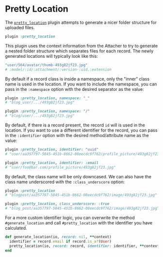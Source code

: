 # Pretty Location

The [`pretty_location`][pretty_location] plugin attempts to generate a nicer
folder structure for uploaded files.

```rb
plugin :pretty_location
```

This plugin uses the context information from the Attacher to try to generate a
nested folder structure which separates files for each record. The newly
generated locations will typically look like this:

```rb
"user/564/avatar/thumb-493g82jf23.jpg"
# :model/:id/:attachment/:version-:uid.:extension
```

By default if a record class is inside a namespace, only the "inner" class name
is used in the location. If you want to include the namespace, you can pass in
the `:namespace` option with the desired separator as the value:

```rb
plugin :pretty_location, namespace: "_"
# "blog_user/.../493g82jf23.jpg"

plugin :pretty_location, namespace: "/"
# "blog/user/.../493g82jf23.jpg"
```

By default, if there is a record present, the record `id` will is used in the location.
If you want to use a different identifier for the record, you can pass in
the `:identifier` option with the desired method/attribute name as the value:

```rb
plugin :pretty_location, identifier: "uuid"
# "user/aa357797-5845-451b-8662-08eecdc9f762/profile_picture/493g82jf23.jpg"

plugin :pretty_location, identifier: :email
# "user/foo@bar.com/profile_picture/493g82jf23.jpg"
```

By default, the class name will be only downcased. We can also have the class
name underscored with the `:class_underscore` option:

```ruby
plugin :pretty_location
# "blogpost/aa357797-5845-451b-8662-08eecdc9f762/image/493g82jf23.jpg"

plugin :pretty_location, class_underscore: :true
# "blog_post/aa357797-5845-451b-8662-08eecdc9f762/image/493g82jf23.jpg"
```

For a more custom identifier logic, you can overwrite the method
`#generate_location` and call `#pretty_location` with the identifier you have
calculated.

```rb
def generate_location(io, record: nil, **context)
  identifier = record.email if record.is_a?(User)
  pretty_location(io, record: record, identifier: identifier, **context)
end
```

[pretty_location]: /lib/shrine/plugins/pretty_location.rb
